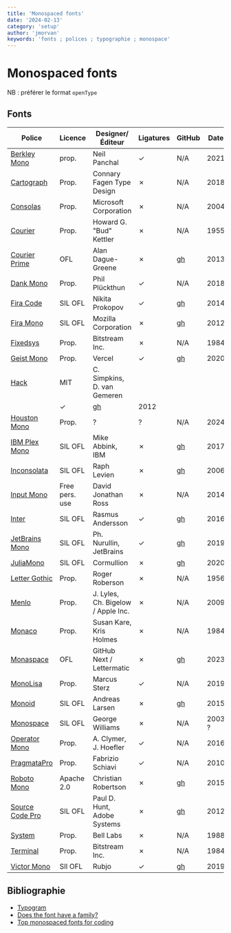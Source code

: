 ```yaml
---
title: 'Monospaced fonts'
date: '2024-02-13'
category: 'setup'
author: 'jmorvan'
keywords: 'fonts ; polices ; typographie ; monospace'
---
```


# Monospaced fonts

NB : préférer le format `openType`

## Fonts

| Police               | Licence   | Designer/Éditeur            | Ligatures | GitHub                                | Date  |
|----------------------|-----------|-----------------------------|-----------|--------------------------------------------|------------------|
| [Berkley Mono](https://berkeleygraphics.com/typefaces/berkeley-mono/)        | prop.   | Neil Panchal                | ✓         | N/A | 2021             |
| [Cartograph](https://connary.com/cartograph.html)                | Prop.     | Connary Fagen Type Design   | ✗         | N/A                                        | 2018             |
| [Consolas](https://en.wikipedia.org/wiki/Consolas)                    | Prop.     | Microsoft Corporation      | ✗         | N/A                                        | 2004             |
| [Courier](https://en.wikipedia.org/wiki/Courier_(typeface))           | Prop.     | Howard G. "Bud" Kettler    | ✗         | N/A                                        | 1955             |
| [Courier Prime](https://quoteunquoteapps.com/courierprime)            | OFL       | Alan Dague-Greene           | ✗         | [gh](https://github.com/ADague/courier-prime-fonts) | 2013             |
| [Dank Mono](https://dank.sh)                                          | Prop.     | Phil Plückthun              | ✓         | N/A                                        | 2018             |
| [Fira Code](https://github.com/tonsky/FiraCode)                       | SIL OFL   | Nikita Prokopov        | ✓         | [gh](https://github.com/tonsky/FiraCode) | 2014             |
| [Fira Mono](https://mozilla.github.io/Fira/)                          | SIL OFL   | Mozilla Corporation        | ✗         | [gh](https://github.com/mozilla/Fira)     | 2012             |
| [Fixedsys](https://en.wikipedia.org/wiki/Fixedsys)                    | Prop.     | Bitstream Inc.                  | ✗         | N/A                                        | 1984             |
| [Geist Mono](https://vercel.com/font)                    | Prop.     | Vercel                      | ✓         | [gh](https://github.com/vercel/geist-font) | 2020             |
| [Hack](https://sourcefoundry.org/hack/)                               | MIT       | C. Simpkins, D. van Gemeren
             | ✓         | [gh](https://github.com/source-foundry/Hack) | 2012             |
| [Houston Mono](https://berkeleygraphics.com/typefaces/houston-mono/)                               | Prop.       |  ?    |  ?         | N/A | 2024            |
| [IBM Plex Mono](https://www.ibm.com/plex/specs/)                           | SIL OFL   | Mike Abbink, IBM            | ✗         | [gh](https://github.com/IBM/plex)          | 2017             |
| [Inconsolata](https://fonts.google.com/specimen/Inconsolata)          | SIL OFL   | Raph Levien                | ✗         | [gh](https://github.com/googlefonts/Inconsolata) | 2006             |
| [Input Mono](https://input.djr.com/)                             | Free pers. use       | David Jonathan Ross        | ✗         | N/A    | 2014             |
| [Inter](https://rsms.me/inter/)                                        | SIL OFL   | Rasmus Andersson           | ✓         | [gh](https://github.com/rsms/inter)       | 2016             |
| [JetBrains Mono](https://jetbrains.com/mono)                           | SIL OFL   | Ph. Nurullin, JetBrains                 | ✓         | [gh](https://github.com/JetBrains/JetBrainsMono) | 2019             |
| [JuliaMono](https://juliamono.netlify.app/) | SIL OFL   | Cormullion            | ✗         | [gh](https://github.com/cormullion/juliamono) | 2020             |
| [Letter Gothic](https://en.wikipedia.org/wiki/Letter_Gothic)          | Prop.     | Roger Roberson             | ✗         | N/A                                        | 1956             |
| [Menlo](https://en.wikipedia.org/wiki/Menlo_(typeface))               | Prop.     | J. Lyles, Ch. Bigelow / Apple Inc.                 | ✗         | N/A                                        | 2009             |
| [Monaco](https://en.wikipedia.org/wiki/Monaco_(typeface))             | Prop.     | Susan Kare, Kris Holmes    | ✗         | N/A                                        | 1984             |
| [Monaspace](https://monaspace.githubnext.com/)                        | OFL       | GitHub Next / Lettermatic               | ✗         | [gh](https://github.com/githubnext/monaspace) | 2023             |
| [MonoLisa](https://monolisa.dev)                                       | Prop.     | Marcus Sterz       | ✓         | N/A                                        | 2019             |
| [Monoid](https://larsenwork.com/monoid/)                              | SIL OFL   | Andreas Larsen             | ✗         | [gh](https://github.com/larsenwork/monoid) | 2015            |
| [Monospace](https://en.wikipedia.org/wiki/Monospace_(typeface))            | SIL OFL   | George Williams            | ✗         | N/A                                        | 2003 ?              |
| [Operator Mono](https://www.typography.com/fonts/operator/styles)      | Prop.     | A. Clymer, J. Hoefler                | ✓         | N/A                                        | 2016             |
| [PragmataPro](https://www.fsd.it/shop/fonts/pragmatapro/)             | Prop.     | Fabrizio Schiavi           | ✓         | N/A                                        | 2010             |
| [Roboto Mono](https://fonts.google.com/specimen/Roboto+Mono)           | Apache 2.0 | Christian Robertson      | ✗         | [gh](https://github.com/googlefonts/roboto-mono) | 2015             |
| [Source Code Pro](https://fonts.adobe.com/fonts/source-code-pro)       | SIL OFL   | 	Paul D. Hunt, Adobe Systems              | ✗         | [gh](https://github.com/adobe-fonts/source-code-pro) | 2012             |
| [System](https://en.wikipedia.org/wiki/System_(typeface))             | Prop.     | Bell Labs                  | ✗         | N/A                                        | 1988             |
| [Terminal](https://en.wikipedia.org/wiki/Terminal_(typeface))         | Prop.     | Bitstream Inc.    | ✗         | N/A                                        | 1984             |
| [Victor Mono](https://rubjo.github.io/victor-mono/)         | SIl OFL     | Rubjo    | ✓         | [gh](https://github.com/rubjo/victor-mono) | 2019             |



## Bibliographie
- [Typogram](https://typogram.co/font-discovery/)
- [Does the font have a family?](https://realpython.com/coding-font/#does-the-font-have-a-family)
- [Top monospaced fonts for coding](https://medium.com/@vilcins/top-monospaced-fonts-for-coding-a7d941a143fe)
